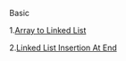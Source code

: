 Basic

1.[Array to Linked List](https://www.geeksforgeeks.org/problems/introduction-to-linked-list/1?utm_source=youtube&utm_medium=collab_striver_ytdescription&utm_campaign=introduction-to-linked-list)

2.[Linked List Insertion At End](https://www.geeksforgeeks.org/problems/linked-list-insertion-1587115620/0?utm_source=youtube&utm_medium=collab_striver_ytdescription&utm_campaign=linked-list-insertion)
